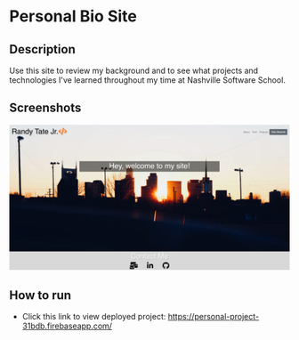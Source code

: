 # Personal Bio Site

## Description
<!-- the description will get bigger as the projects get bigger -->
Use this site to review my background and to see what projects and technologies I've learned throughout my time at Nashville Software School.

## Screenshots
![Bio Site Preview](https://raw.githubusercontent.com/rtate2/personal-bio-site/master/Images/ReadMeHomePageImage.png)

## How to run
* Click this link to view deployed project: https://personal-project-31bdb.firebaseapp.com/
